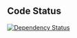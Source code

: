 ## Code Status

[![Dependency Status](https://gemnasium.com/Labtec/OpenLIS.svg?branch=development)](https://gemnasium.com/Labtec/OpenLIS)
